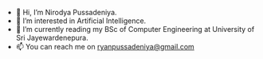 - 👋 Hi, I’m Nirodya Pussadeniya.
- 👀 I’m interested in Artificial Intelligence.
- 🌱 I’m currently reading my BSc of Computer Engineering at University of Sri Jayewardenepura.
- 📫 You can reach me on ryanpussadeniya@gmail.com 

<!-- Put this code anywhere in the body of your page where you want the badge to show up. -->

<div itemscope itemtype='http://schema.org/Person' class='fiverr-seller-widget' style='display: inline-block;'>
     <a itemprop='url' href=https://www.fiverr.com/ryan_rashmin rel="nofollow" target="_blank" style='display: inline-block;'>
        <div class='fiverr-seller-content' id='fiverr-seller-widget-content-5e948a30-d5e7-4d3b-8872-d8a74766b686' itemprop='contentURL' style='display: none;'></div>
        <div id='fiverr-widget-seller-data' style='display: none;'>
            <div itemprop='name' >ryan_rashmin</div>
            <div itemscope itemtype='http://schema.org/Organization'><span itemprop='name'>Fiverr</span></div>
            <div itemprop='jobtitle'>Seller</div>
            <div itemprop='description'>I am currently a final year Computer Engineering undergraduate and also I have been working as a Machine learning engineer for one year. My areas of expertise are machine learning, computer vision, and natural language processing. I have worked on many interesting projects for different companies, and I am looking forward to help people in the field of data science. 
You can check my LinkedIn profile to check my professional experiences and academic qualifications.</div>
        </div>
    </a>
</div>

<script id='fiverr-seller-widget-script-5e948a30-d5e7-4d3b-8872-d8a74766b686' src='https://widgets.fiverr.com/api/v1/seller/ryan_rashmin?widget_id=5e948a30-d5e7-4d3b-8872-d8a74766b686' data-config='{"category_name":"\n                                    Programming \u0026 Tech\n\n                            "}' async='true' defer='true'></script>


<!---
Pusse-01/Pusse-01 is a ✨ special ✨ repository because its `README.md` (this file) appears on your GitHub profile.
You can click the Preview link to take a look at your changes.
--->
